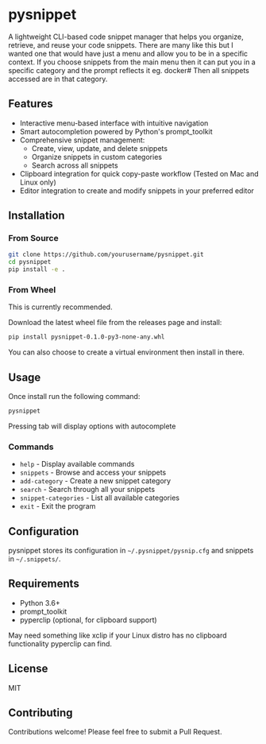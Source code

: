 
# pysnippet

A lightweight CLI-based code snippet manager that helps you organize, retrieve, and reuse your code snippets. There
are many like this but I wanted one that would have just a menu and allow you to be in a specific context. If you
choose snippets from the main menu then it can put you in a specific category and the prompt reflects it eg. docker#
Then all snippets accessed are in that category.

## Features

- Interactive menu-based interface with intuitive navigation
- Smart autocompletion powered by Python's prompt_toolkit
- Comprehensive snippet management:
  - Create, view, update, and delete snippets
  - Organize snippets in custom categories
  - Search across all snippets
- Clipboard integration for quick copy-paste workflow (Tested on Mac and Linux only)
- Editor integration to create and modify snippets in your preferred editor

## Installation


### From Source

```bash
git clone https://github.com/yourusername/pysnippet.git
cd pysnippet
pip install -e .
```

### From Wheel
This is currently recommended.

Download the latest wheel file from the releases page and install:

```bash
pip install pysnippet-0.1.0-py3-none-any.whl
```
You can also choose to create a virtual environment then install in there.

## Usage

Once install run the following command:

```bash
pysnippet
```
Pressing tab will display options with autocomplete

### Commands

- `help` - Display available commands
- `snippets` - Browse and access your snippets
- `add-category` - Create a new snippet category
- `search` - Search through all your snippets
- `snippet-categories` - List all available categories
- `exit` - Exit the program

## Configuration

pysnippet stores its configuration in `~/.pysnippet/pysnip.cfg` and snippets in `~/.snippets/`.

## Requirements

- Python 3.6+
- prompt_toolkit
- pyperclip (optional, for clipboard support)

May need something like xclip if your Linux distro has no clipboard functionality pyperclip can find.

## License

MIT

## Contributing

Contributions welcome! Please feel free to submit a Pull Request.
